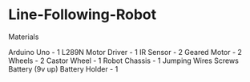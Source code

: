 # Line-Following-Robot
Materials

Arduino Uno        - 1
L289N Motor Driver - 1
IR Sensor          - 2
Geared Motor       - 2
Wheels             - 2
Castor Wheel       - 1
Robot Chassis      - 1
Jumping Wires
Screws
Battery (9v up)
Battery Holder     - 1

